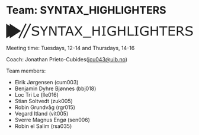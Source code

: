 # Team: SYNTAX_HIGHLIGHTERS

![Logo](assets/logo.png)

Meeting time: Tuesdays, 12-14 and Thursdays, 14-16

Coach: Jonathan Prieto-Cubides(jcu043@uib.no)

Team members:

- Eirik Jørgensen	(cum003)
- Benjamin Dyhre Bjønnes	(bbj018)
- Loc Tri Le	(lle016)
- Stian Soltvedt	(zuk005)
- Robin Grundvåg	(rgr015)
- Vegard Itland	(vit005)
- Sverre Magnus Engø	(sen006)
- Robin el Salim	(rsa035)
